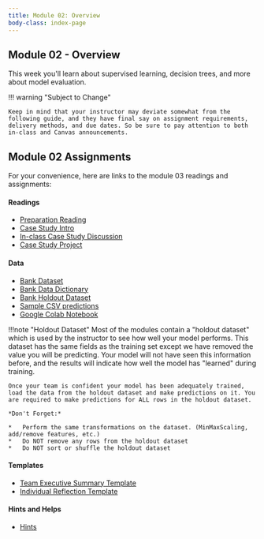 ```yaml
---
title: Module 02: Overview
body-class: index-page
---
```


## Module 02 - Overview

This week you'll learn about supervised learning, decision trees, and more about model evaluation.

!!! warning "Subject to Change"
	
	Keep in mind that your instructor may deviate somewhat from the following guide, and they have final say on assignment requirements, delivery methods, and due dates. So be sure to pay attention to both in-class and Canvas announcements.

## Module 02 Assignments

For your convenience, here are links to the module 03 readings and assignments:

#### Readings

* [Preparation Reading](./reading.html)
* [Case Study Intro](./intro.html)
* [In-class Case Study Discussion](./discussion.html)
* [Case Study Project](./project.html)

#### Data

* [Bank Dataset](https://raw.githubusercontent.com/byui-cse/cse450-course/master/data/bank.csv)
* [Bank Data Dictionary](./bank-dictionary.txt)
* [Bank Holdout Dataset](https://raw.githubusercontent.com/byui-cse/cse450-course/master/data/bank_holdout_test.csv)
* [Sample CSV predictions](https://raw.githubusercontent.com/byui-cse/cse450-course/master/data/bank_csv_answers_sample.csv)
* [Google Colab Notebook](https://colab.research.google.com/github/byui-cse/cse450-course/blob/master/notebooks/starter_bank.ipynb)

!!!note "Holdout Dataset"
	Most of the modules contain a "holdout dataset" which is used by the instructor to see how well your model performs. This dataset has the same fields as the training set except we have removed the value you will be predicting. Your model will not have seen this information before, and the results will indicate how well the model has "learned" during training. 

	Once your team is confident your model has been adequately trained, load the data from the holdout dataset and make predictions on it. You are required to make predictions for ALL rows in the holdout dataset. 

	*Don't Forget:*
		
	*	Perform the same transformations on the dataset. (MinMaxScaling, add/remove features, etc.)
	*	Do NOT remove any rows from the holdout dataset
	*	Do NOT sort or shuffle the holdout dataset

#### Templates

* [Team Executive Summary Template]({{URLROOT}}/course/executive-summary.docx)
* [Individual Reflection Template]({{URLROOT}}/course/reflection.docx)

#### Hints and Helps

* [Hints](./hints.html)